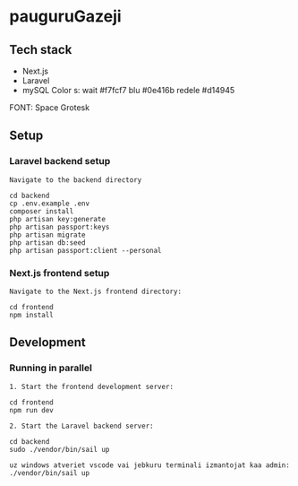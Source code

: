 # pauguruGazeji

## Tech stack     

- Next.js
- Laravel
- mySQL
Color s:
wait #f7fcf7
blu #0e416b
redele #d14945

FONT: Space Grotesk


## Setup     

### Laravel backend setup     

```
Navigate to the backend directory

cd backend
cp .env.example .env
composer install
php artisan key:generate   
php artisan passport:keys    
php artisan migrate     
php artisan db:seed      
php artisan passport:client --personal   
```

### Next.js frontend setup

```
Navigate to the Next.js frontend directory:        

cd frontend        
npm install
```
## Development
### Running in parallel
```
1. Start the frontend development server:

cd frontend    
npm run dev

2. Start the Laravel backend server:

cd backend   
sudo ./vendor/bin/sail up

uz windows atveriet vscode vai jebkuru terminali izmantojat kaa admin:
./vendor/bin/sail up
